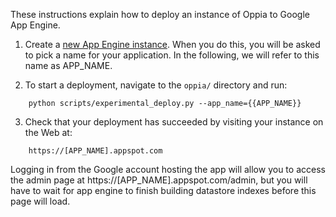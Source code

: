 These instructions explain how to deploy an instance of Oppia to Google App Engine.

1. Create a [new App Engine instance](https://appengine.google.com/). When you do this, you will be asked to pick a name for your application. In the following, we will refer to this name as APP_NAME.

2. To start a deployment, navigate to the `oppia/` directory and run:
  ```
      python scripts/experimental_deploy.py --app_name={{APP_NAME}}
  ```

3. Check that your deployment has succeeded by visiting your instance on the Web at:
  ```
      https://[APP_NAME].appspot.com
  ```
Logging in from the Google account hosting the app will allow you to access the admin page at https://[APP_NAME].appspot.com/admin, but you will have to wait for app engine to finish building datastore indexes before this page will load.
